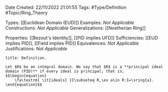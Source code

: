 <div class="topSpace"></div>

Date Created: 22/11/2022 21:01:55
Tags: #Type/Definition #Topic/Ring_Theory

Types: [[Euclidean Domain (EUD)]]
Examples: _Not Applicable_
Constructions: _Not Applicable_
Generalizations: [[Noetherian Ring]]

Properties: [[Bezout's Identity]], [[PID implies UFD]]
Sufficiencies: [[EUD implies PID]], [[Field implies PID]]
Equivalences: _Not Applicable_
Justifications: _Not Applicable_

``` ad-Definition
title: Definition.

Let $R$ be an integral domain. We say that $R$ is a **principal ideal domain (PID)** if every ideal is principal; that is,
$$\begin{equation}
    \fa\textrm{ \it{ideals} }I\subseteq R,\ex a\in R:I=\sring{a}.
\end{equation}$$

```
